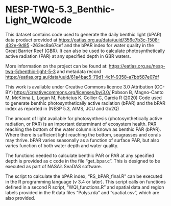 # NESP-TWQ-5.3_Benthic-Light_WQIcode

This dataset contains code used to generate the daily benthic light (bPAR) data product provided at https://eatlas.org.au/data/uuid/356e7b3c-1508-432e-9d85
-263ec8a67cef and the bPAR index for water quality in the Great Barrier Reef (GBR). It can also be used to calculate photosynthetically active radiation (PAR) at any specified depth in GBR waters.

More information on the project can be found at: https://eatlas.org.au/nesp-twq-5/benthic-light-5-3 and metadata record https://eatlas.org.au/data/uuid/61a4bac5-79d1-4c1f-9358-a7bb587e07df

This work is available under Creative Commons licence 3.0 Attribution (CC-BY) https://creativecommons.org/licenses/by/3.0/ Robson B, Magno-Canto M, McKinna L, Logan M, Fabricius K, Collier C, Garcia R (2020) Code used to generate benthic photosynthetically active radiation (bPAR) and the bPAR index as reported in (NESP 5.3, AIMS, JCU and Go2Q)

The amount of light available for photosynthesis (photosynthetically active radiation, or PAR) is an important determinant of ecosystem health. PAR reaching the bottom of the water column is known as benthic PAR (bPAR). Where there is sufficient light reaching the bottom, seagrasses and corals may thrive. bPAR varies seasonally as a function of surface PAR, but also varies function of both water depth and water quality.

The functions needed to calculate benthic PAR or PAR at any specified depth is provided as c code in the file “get_bpar.c”. This is designed to be executed as part of NASA’s SeaDAS software.

The script to calculate the bPAR index, “RS_bPAR_final.R” can be executed in the R programming language (v 3.4 or later). This script calls on functions defined in a second R script, “WQI_functions.R” and spatial data and region labels provided in the R data files “Polys.rda” and “spatial.csv”, which are also provided.

